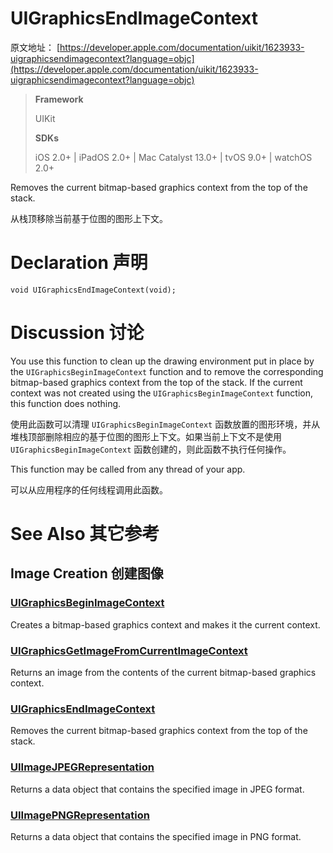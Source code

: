 # UIGraphicsEndImageContext

原文地址：
[https://developer.apple.com/documentation/uikit/1623933-uigraphicsendimagecontext?language=objc](https://developer.apple.com/documentation/uikit/1623933-uigraphicsendimagecontext?language=objc)

>__Framework__
>
> UIKit
>
>__SDKs__
>
>iOS 2.0+ | iPadOS 2.0+ | Mac Catalyst 13.0+ | tvOS 9.0+ | watchOS 2.0+

Removes the current bitmap-based graphics context from the top of the stack.

从栈顶移除当前基于位图的图形上下文。

# Declaration 声明
```
void UIGraphicsEndImageContext(void);
```

# Discussion 讨论

You use this function to clean up the drawing environment put in place by the `UIGraphicsBeginImageContext` function and to remove the corresponding bitmap-based graphics context from the top of the stack. If the current context was not created using the `UIGraphicsBeginImageContext` function, this function does nothing.

使用此函数可以清理 `UIGraphicsBeginImageContext` 函数放置的图形环境，并从堆栈顶部删除相应的基于位图的图形上下文。如果当前上下文不是使用 `UIGraphicsBeginImageContext` 函数创建的，则此函数不执行任何操作。

This function may be called from any thread of your app.

可以从应用程序的任何线程调用此函数。

# See Also 其它参考

## Image Creation 创建图像

### [UIGraphicsBeginImageContext](https://developer.apple.com/documentation/uikit/1623922-uigraphicsbeginimagecontext?language=objc)
Creates a bitmap-based graphics context and makes it the current context.

### [UIGraphicsGetImageFromCurrentImageContext](https://developer.apple.com/documentation/uikit/1623924-uigraphicsgetimagefromcurrentima?language=objc)
Returns an image from the contents of the current bitmap-based graphics context.

### [UIGraphicsEndImageContext](https://developer.apple.com/documentation/uikit/1623933-uigraphicsendimagecontext?language=objc)
Removes the current bitmap-based graphics context from the top of the stack.

### [UIImageJPEGRepresentation](https://developer.apple.com/documentation/uikit/1624115-uiimagejpegrepresentation?language=objc)
Returns a data object that contains the specified image in JPEG format.

### [UIImagePNGRepresentation](https://developer.apple.com/documentation/uikit/1624096-uiimagepngrepresentation?language=objc)
Returns a data object that contains the specified image in PNG format.
